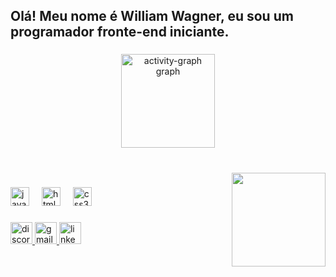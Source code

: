 <h2 align="left">Olá! Meu nome é William Wagner, eu sou um programador fronte-end iniciante.</h2>

###

<div align="center">
  <img src="https://github-readme-activity-graph.vercel.app/graph?username=WilliamDWTY&custom_title=Minha%20Atividade&theme=gotham&title_color=#131c67&area=false&hide_border=true" height="150" alt="activity-graph graph"  />
</div>

###

<br clear="both">

<img align="right" height="150" src="https://i.pinimg.com/originals/7b/6d/ef/7b6def1234d467fcc28e77c9cc7e3eda.gif"  />

###

<div align="left">
  <img src="https://cdn.jsdelivr.net/gh/devicons/devicon/icons/javascript/javascript-original.svg" height="30" alt="javascript logo"  />
  <img width="12" />
  <img src="https://cdn.jsdelivr.net/gh/devicons/devicon/icons/html5/html5-original.svg" height="30" alt="html5 logo"  />
  <img width="12" />
  <img src="https://cdn.jsdelivr.net/gh/devicons/devicon/icons/css3/css3-original.svg" height="30" alt="css3 logo"  />
</div>

###

<div align="left">
  <a href="dowatyy" target="_blank">
    <img src="https://img.shields.io/static/v1?message=Discord&logo=discord&label=&color=7289DA&logoColor=Red&labelColor=&style=for-the-badge" height="35" alt="discord logo"  />
  </a>
  <a href="https://is.gd/wagnerwilliam_email" target="_blank">
    <img src="https://img.shields.io/static/v1?message=Gmail&logo=gmail&label=&color=D14836&logoColor=white&labelColor=&style=for-the-badge" height="35" alt="gmail logo"  />
  </a>
  <img src="https://img.shields.io/static/v1?message=LinkedIn&logo=linkedin&label=&color=0077B5&logoColor=white&labelColor=&style=for-the-badge" height="35" alt="linkedin logo"  />
</div>

